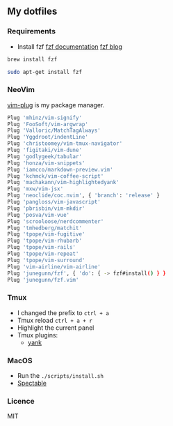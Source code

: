 ## My dotfiles

### Requirements

- Install fzf
  [fzf documentation](https://github.com/junegunn/fzf)
  [fzf blog](https://www.chrisatmachine.com/Neovim/08-fzf/)

```sh
brew install fzf

sudo apt-get install fzf
```

### NeoVim

[vim-plug](https://github.com/junegunn/vim-plug) is my package manager.

```bash
Plug 'mhinz/vim-signify'
Plug 'FooSoft/vim-argwrap'
Plug 'Valloric/MatchTagAlways'
Plug 'Yggdroot/indentLine'
Plug 'christoomey/vim-tmux-navigator'
Plug 'figitaki/vim-dune'
Plug 'godlygeek/tabular'
Plug 'honza/vim-snippets'
Plug 'iamcco/markdown-preview.vim'
Plug 'kchmck/vim-coffee-script'
Plug 'machakann/vim-highlightedyank'
Plug 'mxw/vim-jsx'
Plug 'neoclide/coc.nvim', { 'branch': 'release' }
Plug 'pangloss/vim-javascript'
Plug 'pbrisbin/vim-mkdir'
Plug 'posva/vim-vue'
Plug 'scrooloose/nerdcommenter'
Plug 'tmhedberg/matchit'
Plug 'tpope/vim-fugitive'
Plug 'tpope/vim-rhubarb'
Plug 'tpope/vim-rails'
Plug 'tpope/vim-repeat'
Plug 'tpope/vim-surround'
Plug 'vim-airline/vim-airline'
Plug 'junegunn/fzf', { 'do': { -> fzf#install() } }
Plug 'junegunn/fzf.vim'
```

### Tmux

- I changed the prefix to `ctrl + a`
- Tmux reload `ctrl + a + r`
- Highlight the current panel
- Tmux plugins:
  - [yank](https://github.com/tmux-plugins/tmux-yank)

### MacOS

- Run the `./scripts/install.sh`
- [Spectable](https://www.spectacleapp.com/)

### Licence

MIT
